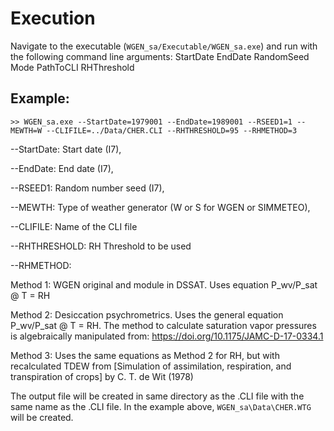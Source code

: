 # Execution
Navigate to the executable (```WGEN_sa/Executable/WGEN_sa.exe```) and run with the following command line arguments:
StartDate EndDate RandomSeed Mode PathToCLI RHThreshold

## Example:
```>> WGEN_sa.exe --StartDate=1979001 --EndDate=1989001 --RSEED1=1 --MEWTH=W --CLIFILE=../Data/CHER.CLI --RHTHRESHOLD=95 --RHMETHOD=3```

--StartDate: Start date (I7), 

--EndDate: End date (I7), 

--RSEED1: Random number seed (I7), 

--MEWTH: Type of weather generator (W or S for WGEN or SIMMETEO), 

--CLIFILE: Name of the CLI file

--RHTHRESHOLD: RH Threshold to be used

--RHMETHOD: 

   Method 1: WGEN original and module in DSSAT. Uses equation P_wv/P_sat @ T = RH

   Method 2: Desiccation psychrometrics. Uses the general equation P_wv/P_sat @ T = RH. The method to calculate saturation vapor pressures is algebraically manipulated from: https://doi.org/10.1175/JAMC-D-17-0334.1

   Method 3: Uses the same equations as Method 2 for RH, but with recalculated TDEW from [Simulation of assimilation, respiration, and transpiration of crops] by C. T. de Wit (1978)

   
The output file will be created in same directory as the .CLI file with the same name as the .CLI file. In the example above, ```WGEN_sa\Data\CHER.WTG``` will be created.
